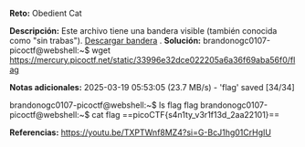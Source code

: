 **Reto:** Obedient Cat

**Descripción:**
Este archivo tiene una bandera visible (también conocida como "sin trabas"). [Descargar bandera](https://mercury.picoctf.net/static/33996e32dce022205a6a36f69aba56f0/flag) .
**Solución:**
brandonogc0107-picoctf@webshell:~$ wget https://mercury.picoctf.net/static/33996e32dce022205a6a36f69aba56f0/flag

**Notas adicionales:**
2025-03-19 05:53:05 (23.7 MB/s) - 'flag' saved [34/34]

brandonogc0107-picoctf@webshell:~$ ls flag
flag
brandonogc0107-picoctf@webshell:~$ cat flag
==picoCTF{s4n1ty_v3r1f13d_2aa22101}==

**Referencias:** 
https://youtu.be/TXPTWnf8MZ4?si=G-BcJ1hg01CrHgIU